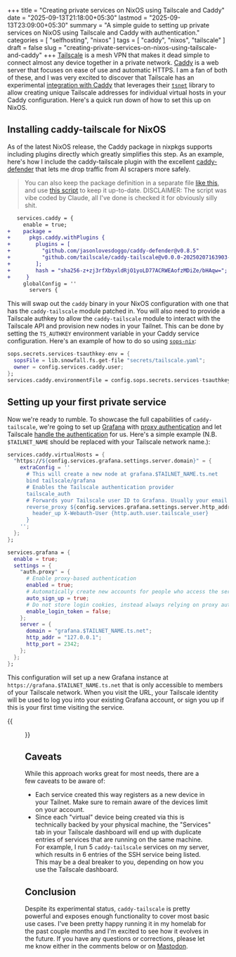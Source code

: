+++
title = "Creating private services on NixOS using Tailscale and Caddy"
date = "2025-09-13T21:18:00+05:30"
lastmod = "2025-09-13T23:09:00+05:30"
summary = "A simple guide to setting up private services on NixOS using Tailscale and Caddy with authentication."
categories = [ "selfhosting", "nixos" ]
tags = [ "caddy", "nixos", "tailscale" ]
draft = false
slug = "creating-private-services-on-nixos-using-tailscale-and-caddy"
+++
[Tailscale](https://tailscale.com) is a mesh VPN that makes it dead simple to connect almost any device together in a private network. [Caddy](https://caddyserver.com) is a web server that focuses on ease of use and automatic HTTPS. I am a fan of both of these, and I was very excited to discover that Tailscale has an experimental [integration with Caddy](https://github.com/tailscale/caddy-tailscale) that leverages their [`tsnet`](https://tailscale.com/kb/1244/tsnet) library to allow creating unique Tailscale addresses for individual virtual hosts in your Caddy configuration. Here's a quick run down of how to set this up on NixOS.

## Installing caddy-tailscale for NixOS

As of the latest NixOS release, the Caddy package in nixpkgs supports including plugins directly which greatly simplifies this step. As an example, here's how I include the caddy-tailscale plugin with the excellent [caddy-defender](https://github.com/JasonLovesDoggo/caddy-defender) that lets me drop traffic from AI scrapers more safely.

> You can also keep the package definition in a separate file [like this](https://github.com/msfjarvis/dotfiles/blob/94b443ce6748a1897b7b839e1564eca34bfcbe3e/packages/caddy-with-plugins/default.nix), and use [this script](https://github.com/msfjarvis/dotfiles/blob/94b443ce6748a1897b7b839e1564eca34bfcbe3e/dev/caddy/update_caddy_plugins.py) to keep it up-to-date. DISCLAIMER: The script was vibe coded by Claude, all I've done is checked it for obviously silly shit.

```diff
   services.caddy = {
     enable = true;
+    package =
+      pkgs.caddy.withPlugins {
+        plugins = [
+          "github.com/jasonlovesdoggo/caddy-defender@v0.8.5"
+          "github.com/tailscale/caddy-tailscale@v0.0.0-20250207163903-69a970c84556"
+        ];
+        hash = "sha256-z+zj3rfXbyxldRjO1yoLD77ACRWEAofzMDiZe/bHAqw=";
+     }
     globalConfig = ''
       servers {
```

This will swap out the `caddy` binary in your NixOS configuration with one that has the `caddy-tailscale` module patched in. You will also need to provide a Tailscale authkey to allow the `caddy-tailscale` module to interact with the Tailscale API and provision new nodes in your Tailnet. This can be done by setting the `TS_AUTHKEY` environment variable in your Caddy service configuration. Here's an example of how to do so using [`sops-nix`](https://github.com/Mic92/sops-nix):

```nix
sops.secrets.services-tsauthkey-env = {
  sopsFile = lib.snowfall.fs.get-file "secrets/tailscale.yaml";
  owner = config.services.caddy.user;
};
services.caddy.environmentFile = config.sops.secrets.services-tsauthkey-env.path;
```

## Setting up your first private service

Now we're ready to rumble. To showcase the full capabilities of `caddy-tailscale`, we're going to set up [Grafana](https://grafana.com) with [proxy authentication](https://grafana.com/docs/grafana/latest/setup-grafana/configure-security/configure-authentication/auth-proxy/) and let Tailscale [handle the authentication](https://github.com/tailscale/caddy-tailscale?tab=readme-ov-file#authentication-provider) for us. Here's a simple example (N.B. `$TAILNET_NAME` should be replaced with your Tailscale network name.):

```nix
services.caddy.virtualHosts = {
  "https://${config.services.grafana.settings.server.domain}" = {
    extraConfig = ''
      # This will create a new node at grafana.$TAILNET_NAME.ts.net
      bind tailscale/grafana
      # Enables the Tailscale authentication provider
      tailscale_auth
      # Forwards your Tailscale user ID to Grafana. Usually your email address.
      reverse_proxy ${config.services.grafana.settings.server.http_addr}:${toString config.services.grafana.settings.server.http_port} {
        header_up X-Webauth-User {http.auth.user.tailscale_user}
      }
    '';
  };
};

services.grafana = {
  enable = true;
  settings = {
    "auth.proxy" = {
      # Enable proxy-based authentication
      enabled = true;
      # Automatically create new accounts for people who access the service
      auto_sign_up = true;
      # Do not store login cookies, instead always relying on proxy authentication
      enable_login_token = false;
    };
    server = {
      domain = "grafana.$TAILNET_NAME.ts.net";
      http_addr = "127.0.0.1";
      http_port = 2342;
    };
  };
};
```

This configuration will set up a new Grafana instance at `https://grafana.$TAILNET_NAME.ts.net` that is only accessible to members of your Tailscale network. When you visit the URL, your Tailscale identity will be used to log you into your existing Grafana account, or sign you up if this is your first time visiting the service.

{{<figure src="grafana-profile.webp" alt="The profile page on Grafana, showing the name, email and username fields with an additional 'synced via auth proxy' label next to them. The email and username have been blurred out to redact them for privacy reasons" title="Grafana profile showing that user identification is being done via the Tailscale proxy" loading="lazy">}}

## Caveats

While this approach works great for most needs, there are a few caveats to be aware of:

- Each service created this way registers as a new device in your Tailnet. Make sure to remain aware of the devices limit on your account.
- Since each "virtual" device being created via this is technically backed by your physical machine, the "Services" tab in your Tailscale dashboard will end up with duplicate entries of services that are running on the same machine. For example, I run 5 `caddy-tailscale` services on my server, which results in 6 entries of the SSH service being listed. This may be a deal breaker to you, depending on how you use the Tailscale dashboard.

## Conclusion

Despite its experimental status, `caddy-tailscale` is pretty powerful and exposes enough functionality to cover most basic use cases. I've been pretty happy running it in my homelab for the past couple months and I'm excited to see how it evolves in the future. If you have any questions or corrections, please let me know either in the comments below or on [Mastodon](https://androiddev.social/@msfjarvis).
